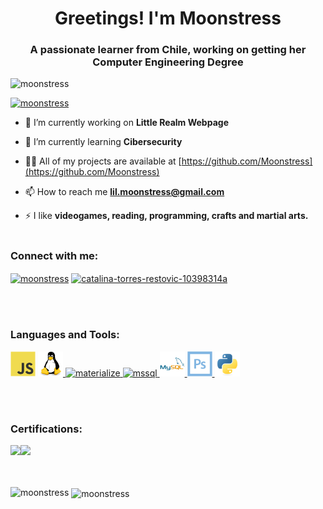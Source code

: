 <h1 align="center">Greetings! I'm Moonstress</h1>
<h3 align="center">A passionate learner from Chile, working on getting her Computer Engineering Degree</h3>

<p align="left"> <img src="https://komarev.com/ghpvc/?username=moonstress&label=Profile%20views&color=0e75b6&style=flat" alt="moonstress" /> </p>

<p align="left"> <a href="https://github.com/ryo-ma/github-profile-trophy"><img src="https://github-profile-trophy.vercel.app/?username=moonstress" alt="moonstress" /></a> </p>

- 🔭 I’m currently working on **Little Realm Webpage**

- 🌱 I’m currently learning **Cibersecurity**

- 👨‍💻 All of my projects are available at [https://github.com/Moonstress](https://github.com/Moonstress)

- 📫 How to reach me **lil.moonstress@gmail.com**

- ⚡ I like **videogames, reading, programming, crafts and martial arts.**
<br><br>
<h3 align="left">Connect with me:</h3>
<p align="left">
<a href="https://codepen.io/moonstress" target="blank"><img align="center" src="https://raw.githubusercontent.com/rahuldkjain/github-profile-readme-generator/master/src/images/icons/Social/codepen.svg" alt="moonstress" height="30" width="40" /></a>
<a href="https://linkedin.com/in/catalina-torres-restovic-10398314a" target="blank"><img align="center" src="https://raw.githubusercontent.com/rahuldkjain/github-profile-readme-generator/master/src/images/icons/Social/linked-in-alt.svg" alt="catalina-torres-restovic-10398314a" height="30" width="40" /></a>
</p><br><br>

<h3 align="left">Languages and Tools:</h3>
<p align="left"><img src="https://raw.githubusercontent.com/devicons/devicon/master/icons/javascript/javascript-original.svg" alt="javascript" width="40" height="40"/> </a> <a href="https://www.linux.org/" target="_blank" rel="noreferrer"> <img src="https://raw.githubusercontent.com/devicons/devicon/master/icons/linux/linux-original.svg" alt="linux" width="40" height="40"/> </a> <a href="https://materializecss.com/" target="_blank" rel="noreferrer"> <img src="https://raw.githubusercontent.com/prplx/svg-logos/5585531d45d294869c4eaab4d7cf2e9c167710a9/svg/materialize.svg" alt="materialize" width="40" height="40"/> </a> <a href="https://www.microsoft.com/en-us/sql-server" target="_blank" rel="noreferrer"> <img src="https://www.svgrepo.com/show/303229/microsoft-sql-server-logo.svg" alt="mssql" width="40" height="40"/> </a> <a href="https://www.mysql.com/" target="_blank" rel="noreferrer"> <img src="https://raw.githubusercontent.com/devicons/devicon/master/icons/mysql/mysql-original-wordmark.svg" alt="mysql" width="40" height="40"/> </a> <a href="https://www.photoshop.com/en" target="_blank" rel="noreferrer"> <img src="https://raw.githubusercontent.com/devicons/devicon/master/icons/photoshop/photoshop-line.svg" alt="photoshop" width="40" height="40"/> </a> <a href="https://www.python.org" target="_blank" rel="noreferrer"> <img src="https://raw.githubusercontent.com/devicons/devicon/master/icons/python/python-original.svg" alt="python" width="40" height="40"/> </a> </p><br><br>


<h3 align="left">Certifications:</h3>
<div style"display: inline-block">
<img src="https://images.credly.com/size/110x110/images/3be57d7c-55de-4119-9ca9-738e20c0fae0/Scrum-Foundation-Professional-Certificate-SFPC-2021_.png"></img><img src="https://images.credly.com/size/110x110/images/f5cf37e4-6ebd-4067-96a9-b26d04f51ff7/CertiProf-Badge-LLL.png"></img>
</div><br><br>

<p><img align="left" src="https://github-readme-stats.vercel.app/api/top-langs?username=moonstress&show_icons=true&locale=en&layout=compact" alt="moonstress" /></p>

<p>&nbsp;<img align="center" src="https://github-readme-stats.vercel.app/api?username=moonstress&show_icons=true&locale=en" alt="moonstress" /></p>
